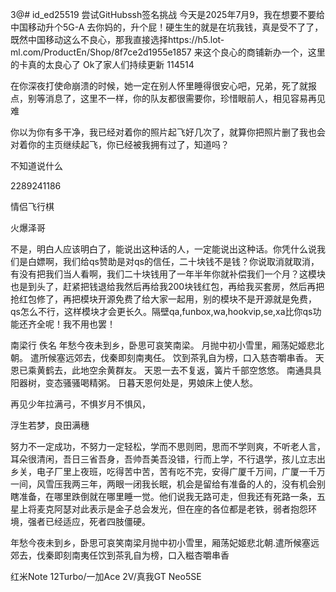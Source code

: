 3@# id_ed25519
尝试GitHubssh签名挑战
今天是2025年7月9，我在想要不要给中国移动升个5G-A
去你妈的，升个屁！硬生生的就是在坑我钱，真是受不了了，既然中国移动这么不良心，那我直接选择https://h5.lot-ml.com/ProductEn/Shop/8f7ce2d1955e1857
来这个良心的商铺新办一个，这里的卡真的太良心了
Ok了家人们持续更新
114514

在你深夜打使命崩溃的时候，她一定在别人怀里睡得很安心吧，兄弟，死了就报点，别等消息了，这里不一样，你的队友都很需要你，珍惜眼前人，相见容易再见难

你以为你有多干净，我已经对着你的照片起飞好几次了，就算你把照片删了我也会对着你的主页继续起飞，你已经被我拥有过了，知道吗？

不知道说什么

2289241186

情侣飞行棋

火爆泽哥

不是，明白人应该明白了，能说出这种话的人，一定能说出这种话。你凭什么说我们是白嫖啊，我们给qs赞助是对qs的信任，二十块钱不是钱？你说取消就取消，有没有把我们当人看啊，我们二十块钱用了一年半年你就补偿我们一个月？这模块也是到头了，赶紧把钱退给我然后再给我200块钱红包，再给我买套房，然后再把抢红包修了，再把模块开源免费了给大家一起用，别的模块不是开源就是免费，qs怎么不行，这样模块才会更长久。隔壁qa,funbox,wa,hookvip,se,xa比你qs功能还齐全呢！我不用也罢！

南梁行 佚名
年愁今夜未到乡，卧思可哀笑南梁。
月抛中初小雪里，厢荡妃姬悲北朝。
遣所候塞远郊去，伐秦即刻南夷任。
饮到茶乳自为榜，口入慈杏嚼串香。
天恩已乘黄鹤去，此地空余黄群友。
天恩一去不复返，簧片千部空悠悠。
南通具具阳器树，变态骚骚喝精粥。
日暮天恩何处是，男娘床上使人愁。

再见少年拉满弓，不惧岁月不惧风，

浮生若梦，良田满穗


努力不一定成功，不努力一定轻松，学而不思则罔，思而不学则爽，不听老人言，耳朵很清闲，吾日三省吾身，吾帅吾美吾没错，行而上学，不行退学，孩儿立志出乡关，电子厂里上夜班，吃得苦中苦，苦有吃不完，安得广厦千万间，广厦一千万一间，风雪压我两三年，两眼一闭我长眠，机会是留给有准备的人的，没有机会别瞎准备，在哪里跌倒就在哪里睡一觉。他们说我无路可走，但我还有死路一条，五星上将麦克阿瑟对此表示是金子总会发光，但在座的各位都是老铁，弱者抱怨环境，强者已经适应，死者四肢僵硬。

年愁今夜未到乡，卧思可哀笑南梁月抛中初小雪里，厢荡妃姬悲北朝.遣所候塞远郊去，伐秦即刻南夷任饮到茶乳自为榜，口入糍杏嚼串香

红米Note 12Turbo/一加Ace 2V/真我GT Neo5SE


